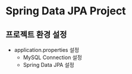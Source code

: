 # Spring Data JPA Project

## 프로젝트 환경 설정
- application.properties 설정
  - MySQL Connection 설정
  - Spring Data JPA 설정

## 
